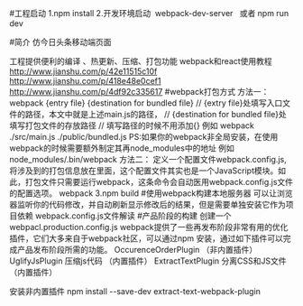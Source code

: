 #工程启动
1.npm install
2.开发环境启动  webpack-dev-server   或者  npm run dev

#简介
仿今日头条移动端页面

工程提供便利的编译 、热更新、压缩、打包功能
webpack和react使用教程  
http://www.jianshu.com/p/42e11515c10f
http://www.jianshu.com/p/418e48e0cef1
http://www.jianshu.com/p/4df92c335617
#webpack打包方式
方法一：webpack {entry file}  {destination for bundled file}
// {extry file}处填写入口文件的路径，本文中就是上述main.js的路径，
// {destination for bundled file}处填写打包文件的存放路径
// 填写路径的时候不用添加{}
例如 webpack ./src/main.js ./public/bundled.js
PS:如果你的webpack非全局安装，在使用webpack的时候需要额外制定其再node_modules中的地址
例如 node_modules/.bin/webpack
方法二：
定义一个配置文件webpack.config.js,将涉及到的打包信息放在里面，这个配置文件其实也是一个JavaScript模块。如此，打包文件只需要运行webpack，这条命令会自动医用webpack.config.js文件的配置选项。
webpack
3.npm build
#使用webpack构建本地服务器
可以让浏览器监听你的代码修改，并自动刷新显示修改后的结果，但是需要单独安装它作为项目依赖
webpack.config.js文件解读
#产品阶段的构建
创建一个webpacl.production.config.js
webpack提供了一些再发布阶段非常有用的优化插件，它们大多来自于webpack社区，可以通过npm 安装，通过如下插件可以完成产品发布阶段所需的功能。
OccurenceOrderPlugin   （非内置插件）
UglifyJsPlugin 压缩js代码  （内置插件）
ExtractTextPlugin 分离CSS和JS文件 （内置插件）

安装非内置插件 
npm install --save-dev extract-text-webpack-plugin

